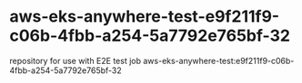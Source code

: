 # aws-eks-anywhere-test-e9f211f9-c06b-4fbb-a254-5a7792e765bf-32
repository for use with E2E test job aws-eks-anywhere-test:e9f211f9-c06b-4fbb-a254-5a7792e765bf-32
